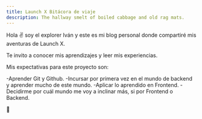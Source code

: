 ```yaml
---
title: Launch X Bitácora de viaje
description: The hallway smelt of boiled cabbage and old rag mats.
---
```


Hola ✌️  soy el explorer Iván y este es mi blog personal donde compartiré mis aventuras de Launch X.

Te invito a conocer mis aprendizajes y leer mis experiencias.

Mis expectativas para este proyecto son:

-Aprender Git y Github.
-Incursar por primera vez en el mundo de backend y aprender mucho de este mundo.
-Aplicar lo aprendido en Frontend.
-Decidirme por cuál mundo me voy a inclinar más, si por Frontend o Backend.

🚀
